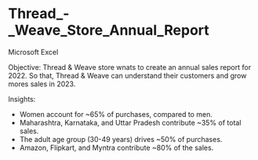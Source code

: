 # Thread_-_Weave_Store_Annual_Report
Microsoft Excel

Objective:
Thread & Weave store wnats to create an annual sales report for 2022. So that, Thread & Weave can understand their customers and grow mores sales in 2023.

Insights:
- Women account for ~65% of purchases, compared to men.
- Maharashtra, Karnataka, and Uttar Pradesh contribute ~35% of total sales.
- The adult age group (30-49 years) drives ~50% of purchases.
- Amazon, Flipkart, and Myntra contribute ~80% of the sales.
